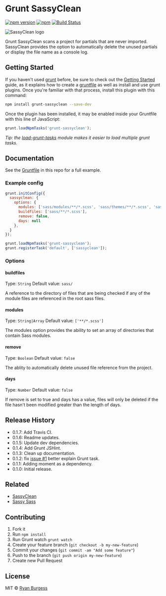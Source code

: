 Grunt SassyClean
================

[![npm version](https://badge.fury.io/js/grunt-sassyclean.svg)](http://badge.fury.io/js/grunt-sassyclean) [![npm](https://img.shields.io/npm/dm/grunt-sassyclean.svg)](https://github.com/ryanburgess/grunt-sassyclean) [![Build Status](https://travis-ci.org/ryanburgess/grunt-sassyclean.svg?branch=master)](https://travis-ci.org/ryanburgess/grunt-sassyclean)

![SassyClean logo](https://raw.github.com/ryanburgess/grunt-sassyclean/master/sassyclean.png)

Grunt SassyClean scans a project for partials that are never imported. SassyClean provides the option to automatically delete the unused partials or display the file name as a console log.

## Getting Started

If you haven't used [grunt][] before, be sure to check out the [Getting Started][] guide, as it explains how to create a [gruntfile][Getting Started] as well as install and use grunt plugins. Once you're familiar with that process, install this plugin with this command:

```sh
npm install grunt-sassyclean --save-dev
```

Once the plugin has been installed, it may be enabled inside your Gruntfile with this line of JavaScript:

```js
grunt.loadNpmTasks('grunt-sassyclean');
```

*Tip: the [load-grunt-tasks](https://github.com/sindresorhus/load-grunt-tasks) module makes it easier to load multiple grunt tasks.*

[grunt]: http://gruntjs.com
[Getting Started]: https://github.com/gruntjs/grunt/wiki/Getting-started


## Documentation

See the [Gruntfile](Gruntfile.js) in this repo for a full example.


### Example config

```js
grunt.initConfig({
  sassyclean: {
    options: {
      modules: ['sass/modules/**/*.scss', 'sass/themes/**/*.scss', 'sass/layout/**/*.scss', 'sass/base/**/*.scss'],
      buildfiles: ['sass/**/*.scss'],
      remove: false,
      days: null
    },
  }
});

grunt.loadNpmTasks('grunt-sassyclean');
grunt.registerTask('default', ['sassyclean']);
```

### Options

#### buildfiles
Type: `String`
Default value: `sass/`

A reference to the directory of files that are being checked if any of the module files are referenced in the root sass files.

#### modules
Type: `String|Array`
Default value: `['**/*.scss']`

The modules option provides the ability to set an array of directories that contain Sass modules.

#### remove
Type: `Boolean`
Default value: `false`

The ablity to automatically delete unused file reference from the project.

#### days
Type: `Number`
Default value: `false`

If remove is set to true and days has a value, files will only be deleted if the file hasn't been modified greater than the length of days.

## Release History
* 0.1.7: Add Travis CI.
* 0.1.6: Readme updates.
* 0.1.5: Update dev dependencies.
* 0.1.4: Add Grunt JSHint.
* 0.1.3: Clean up documentation.
* 0.1.2: fix [issue #1](https://github.com/ryanburgess/grunt-sassyclean/issues/1) better explain Grunt task.
* 0.1.1: Adding moment as a dependency.
* 0.1.0: Initial release.

## Related
* [SassyClean](https://github.com/ryanburgess/sassyclean)
* [Sassy Sass](https://github.com/ryanburgess/sassysass)

## Contributing
1. Fork it
2. Run `npm install`
3. Run Grunt watch `grunt watch`
4. Create your feature branch (`git checkout -b my-new-feature`)
5. Commit your changes (`git commit -am "Add some feature"`)
6. Push to the branch (`git push origin my-new-feature`)
7. Create new Pull Request

## License
MIT © [Ryan Burgess](http://github.com/ryanburgess)
